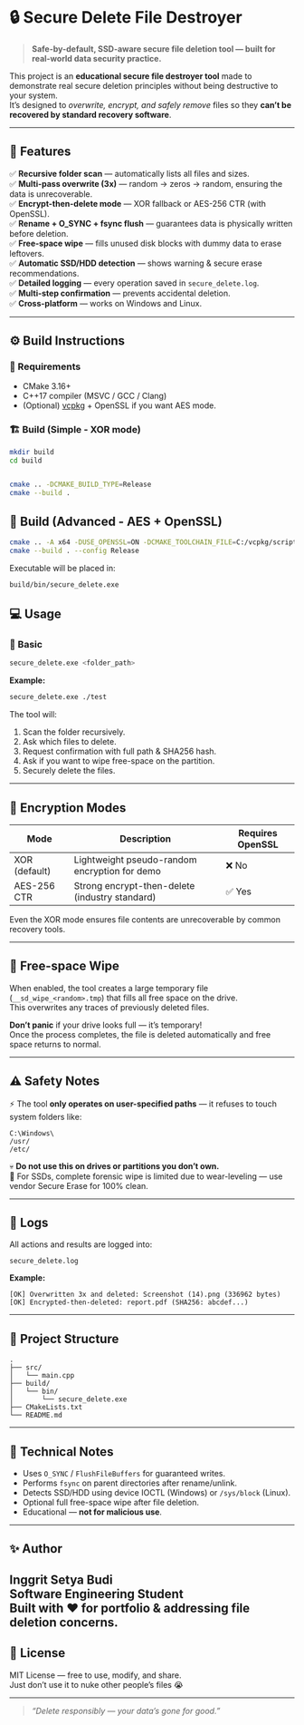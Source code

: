 # 🔒 Secure Delete File Destroyer

> **Safe-by-default, SSD-aware secure file deletion tool — built for real-world data security practice.**

This project is an **educational secure file destroyer tool** made to demonstrate real secure deletion principles without being destructive to your system.  
It’s designed to *overwrite, encrypt, and safely remove* files so they **can’t be recovered by standard recovery software**.

---

## 🚀 Features

✅ **Recursive folder scan** — automatically lists all files and sizes.  
✅ **Multi-pass overwrite (3x)** — random → zeros → random, ensuring the data is unrecoverable.  
✅ **Encrypt-then-delete mode** — XOR fallback or AES-256 CTR (with OpenSSL).  
✅ **Rename + O_SYNC + fsync flush** — guarantees data is physically written before deletion.  
✅ **Free-space wipe** — fills unused disk blocks with dummy data to erase leftovers.  
✅ **Automatic SSD/HDD detection** — shows warning & secure erase recommendations.  
✅ **Detailed logging** — every operation saved in `secure_delete.log`.  
✅ **Multi-step confirmation** — prevents accidental deletion.  
✅ **Cross-platform** — works on Windows and Linux.

---

## ⚙️ Build Instructions

### 🧩 Requirements
- CMake 3.16+
- C++17 compiler (MSVC / GCC / Clang)
- (Optional) [vcpkg](https://github.com/microsoft/vcpkg) + OpenSSL if you want AES mode.

### 🏗️ Build (Simple - XOR mode)
```bash
mkdir build
cd build


cmake .. -DCMAKE_BUILD_TYPE=Release
cmake --build .
```

## 🧠 Build (Advanced - AES + OpenSSL)
```bash
cmake .. -A x64 -DUSE_OPENSSL=ON -DCMAKE_TOOLCHAIN_FILE=C:/vcpkg/scripts/buildsystems/vcpkg.cmake
cmake --build . --config Release
```
Executable will be placed in:
```bash
build/bin/secure_delete.exe
```
## 💻 Usage

### 🔹 Basic
```bash
secure_delete.exe <folder_path>
```

**Example:**
```bash
secure_delete.exe ./test
```

The tool will:
1. Scan the folder recursively.
2. Ask which files to delete.
3. Request confirmation with full path & SHA256 hash.
4. Ask if you want to wipe free-space on the partition.
5. Securely delete the files.

---

## 🧩 Encryption Modes

| Mode | Description | Requires OpenSSL |
|------|--------------|------------------|
| XOR (default) | Lightweight pseudo-random encryption for demo | ❌ No |
| AES-256 CTR | Strong encrypt-then-delete (industry standard) | ✅ Yes |

Even the XOR mode ensures file contents are unrecoverable by common recovery tools.

---

## 🧹 Free-space Wipe

When enabled, the tool creates a large temporary file (`__sd_wipe_<random>.tmp`) that fills all free space on the drive.  
This overwrites any traces of previously deleted files.

**Don’t panic** if your drive looks full — it’s temporary!  
Once the process completes, the file is deleted automatically and free space returns to normal.

---

## ⚠️ Safety Notes

⚡ The tool **only operates on user-specified paths** — it refuses to touch system folders like:
```
C:\Windows\
/usr/
/etc/
```

💀 **Do not use this on drives or partitions you don’t own.**  
🧠 For SSDs, complete forensic wipe is limited due to wear-leveling — use vendor Secure Erase for 100% clean.

---

## 📜 Logs

All actions and results are logged into:
```
secure_delete.log
```

**Example:**
```
[OK] Overwritten 3x and deleted: Screenshot (14).png (336962 bytes)
[OK] Encrypted-then-deleted: report.pdf (SHA256: abcdef...)
```

---

## 📂 Project Structure

```
.
├── src/
│   └── main.cpp
├── build/
│   └── bin/
│       └── secure_delete.exe
├── CMakeLists.txt
└── README.md
```

---

## 🧠 Technical Notes

- Uses `O_SYNC` / `FlushFileBuffers` for guaranteed writes.  
- Performs `fsync` on parent directories after rename/unlink.  
- Detects SSD/HDD using device IOCTL (Windows) or `/sys/block` (Linux).  
- Optional full free-space wipe after file deletion.  
- Educational — **not for malicious use**.

---

## ✨ Author

**Inggrit Setya Budi**  
Software Engineering Student  
Built with ❤️ for portfolio & addressing file deletion concerns.
---

## 📜 License

MIT License — free to use, modify, and share.  
Just don’t use it to nuke other people’s files 😭

---

> _“Delete responsibly — your data’s gone for good.”_

